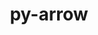 ---
title: "py-arrow"
layout: cache
categories: [package, develop]
meta: {"versions": ["1.2.3", "1.3.0"], "compilers": ["gcc@=11.1.0", "gcc@=11.4.0", "gcc@=9.4.0", "oneapi@=2024.2.0"], "oss": ["ubuntu20.04", "ubuntu22.04"], "platforms": ["linux"], "targets": ["neoverse_v1", "neoverse_v2", "ppc64le", "x86_64_v3"], "stacks": ["data-vis-sdk", "e4s", "e4s-neoverse-v2", "e4s-neoverse_v1", "e4s-oneapi", "e4s-power", "root"], "num_specs": 100, "num_specs_by_stack": {"root": 100, "e4s-power": 4, "data-vis-sdk": 5, "e4s-neoverse_v1": 4, "e4s-neoverse-v2": 2, "e4s": 4, "e4s-oneapi": 4}}
spec_details: [{"hash": "yatadnmrwvqp7ztm567rhqce6oecfifn", "compiler": "gcc@=9.4.0", "versions": ["1.3.0"], "os": "ubuntu20.04", "platform": "linux", "target": "ppc64le", "variants": ["build_system=python_pip"], "stacks": ["root"], "size": "-", "tarball": "https://binaries.spack.io/develop/build_cache/linux-ubuntu20.04-ppc64le/gcc-9.4.0/py-arrow-1.3.0/linux-ubuntu20.04-ppc64le-gcc-9.4.0-py-arrow-1.3.0-yatadnmrwvqp7ztm567rhqce6oecfifn.spack"}, {"hash": "vykn2klwtzgcxjwmsaflwfcosdu7xayt", "compiler": "gcc@=9.4.0", "versions": ["1.3.0"], "os": "ubuntu20.04", "platform": "linux", "target": "ppc64le", "variants": ["build_system=python_pip"], "stacks": ["root"], "size": "-", "tarball": "https://binaries.spack.io/develop/build_cache/linux-ubuntu20.04-ppc64le/gcc-9.4.0/py-arrow-1.3.0/linux-ubuntu20.04-ppc64le-gcc-9.4.0-py-arrow-1.3.0-vykn2klwtzgcxjwmsaflwfcosdu7xayt.spack"}, {"hash": "rczonzqdhmjgxmuunhefhehhxauf6iji", "compiler": "gcc@=9.4.0", "versions": ["1.3.0"], "os": "ubuntu20.04", "platform": "linux", "target": "ppc64le", "variants": ["build_system=python_pip"], "stacks": ["root", "e4s-power"], "size": "-", "tarball": "https://binaries.spack.io/develop/build_cache/linux-ubuntu20.04-ppc64le/gcc-9.4.0/py-arrow-1.3.0/linux-ubuntu20.04-ppc64le-gcc-9.4.0-py-arrow-1.3.0-rczonzqdhmjgxmuunhefhehhxauf6iji.spack"}, {"hash": "5rs2l7ubmbxi327757osdmugqucbwhdt", "compiler": "gcc@=9.4.0", "versions": ["1.3.0"], "os": "ubuntu20.04", "platform": "linux", "target": "ppc64le", "variants": ["build_system=python_pip"], "stacks": ["root", "e4s-power"], "size": "-", "tarball": "https://binaries.spack.io/develop/build_cache/linux-ubuntu20.04-ppc64le/gcc-9.4.0/py-arrow-1.3.0/linux-ubuntu20.04-ppc64le-gcc-9.4.0-py-arrow-1.3.0-5rs2l7ubmbxi327757osdmugqucbwhdt.spack"}, {"hash": "caxxmj5cse3yf354h2te54aigomueb5r", "compiler": "gcc@=9.4.0", "versions": ["1.3.0"], "os": "ubuntu20.04", "platform": "linux", "target": "ppc64le", "variants": ["build_system=python_pip"], "stacks": ["root", "e4s-power"], "size": "-", "tarball": "https://binaries.spack.io/develop/build_cache/linux-ubuntu20.04-ppc64le/gcc-9.4.0/py-arrow-1.3.0/linux-ubuntu20.04-ppc64le-gcc-9.4.0-py-arrow-1.3.0-caxxmj5cse3yf354h2te54aigomueb5r.spack"}, {"hash": "bznrea3fq4nxdzmnvlmuxjwz2ryn5zmx", "compiler": "gcc@=9.4.0", "versions": ["1.3.0"], "os": "ubuntu20.04", "platform": "linux", "target": "ppc64le", "variants": ["build_system=python_pip"], "stacks": ["root"], "size": "-", "tarball": "https://binaries.spack.io/develop/build_cache/linux-ubuntu20.04-ppc64le/gcc-9.4.0/py-arrow-1.3.0/linux-ubuntu20.04-ppc64le-gcc-9.4.0-py-arrow-1.3.0-bznrea3fq4nxdzmnvlmuxjwz2ryn5zmx.spack"}, {"hash": "zvx4f6fgjxkikoboraowec4xi45yrged", "compiler": "gcc@=9.4.0", "versions": ["1.3.0"], "os": "ubuntu20.04", "platform": "linux", "target": "ppc64le", "variants": ["build_system=python_pip"], "stacks": ["root", "e4s-power"], "size": "-", "tarball": "https://binaries.spack.io/develop/build_cache/linux-ubuntu20.04-ppc64le/gcc-9.4.0/py-arrow-1.3.0/linux-ubuntu20.04-ppc64le-gcc-9.4.0-py-arrow-1.3.0-zvx4f6fgjxkikoboraowec4xi45yrged.spack"}, {"hash": "res27tb3vcu73fad26z7qp4hsiwunaj5", "compiler": "gcc@=9.4.0", "versions": ["1.2.3"], "os": "ubuntu20.04", "platform": "linux", "target": "ppc64le", "variants": ["build_system=python_pip"], "stacks": ["root"], "size": "-", "tarball": "https://binaries.spack.io/develop/build_cache/linux-ubuntu20.04-ppc64le/gcc-9.4.0/py-arrow-1.2.3/linux-ubuntu20.04-ppc64le-gcc-9.4.0-py-arrow-1.2.3-res27tb3vcu73fad26z7qp4hsiwunaj5.spack"}, {"hash": "xuzivnkp3m5u6prh6a4axq65mjwbgrap", "compiler": "gcc@=9.4.0", "versions": ["1.2.3"], "os": "ubuntu20.04", "platform": "linux", "target": "ppc64le", "variants": ["build_system=python_pip"], "stacks": ["root"], "size": "-", "tarball": "https://binaries.spack.io/develop/build_cache/linux-ubuntu20.04-ppc64le/gcc-9.4.0/py-arrow-1.2.3/linux-ubuntu20.04-ppc64le-gcc-9.4.0-py-arrow-1.2.3-xuzivnkp3m5u6prh6a4axq65mjwbgrap.spack"}, {"hash": "zm67pekpd7ucdqvjfhxg25lohb7hfcvg", "compiler": "gcc@=9.4.0", "versions": ["1.3.0"], "os": "ubuntu20.04", "platform": "linux", "target": "ppc64le", "variants": ["build_system=python_pip"], "stacks": ["root"], "size": "-", "tarball": "https://binaries.spack.io/develop/build_cache/linux-ubuntu20.04-ppc64le/gcc-9.4.0/py-arrow-1.3.0/linux-ubuntu20.04-ppc64le-gcc-9.4.0-py-arrow-1.3.0-zm67pekpd7ucdqvjfhxg25lohb7hfcvg.spack"}, {"hash": "i4ipibgsdltswcczyfup7clh6pg5m7at", "compiler": "gcc@=9.4.0", "versions": ["1.3.0"], "os": "ubuntu20.04", "platform": "linux", "target": "ppc64le", "variants": ["build_system=python_pip"], "stacks": ["root"], "size": "-", "tarball": "https://binaries.spack.io/develop/build_cache/linux-ubuntu20.04-ppc64le/gcc-9.4.0/py-arrow-1.3.0/linux-ubuntu20.04-ppc64le-gcc-9.4.0-py-arrow-1.3.0-i4ipibgsdltswcczyfup7clh6pg5m7at.spack"}, {"hash": "x5id25isol5g7axqlfxvkyvlh7ylghho", "compiler": "gcc@=9.4.0", "versions": ["1.2.3"], "os": "ubuntu20.04", "platform": "linux", "target": "ppc64le", "variants": ["build_system=python_pip"], "stacks": ["root"], "size": "-", "tarball": "https://binaries.spack.io/develop/build_cache/linux-ubuntu20.04-ppc64le/gcc-9.4.0/py-arrow-1.2.3/linux-ubuntu20.04-ppc64le-gcc-9.4.0-py-arrow-1.2.3-x5id25isol5g7axqlfxvkyvlh7ylghho.spack"}, {"hash": "h4kiyn6euju2xllgeaysggod2gsakrzi", "compiler": "gcc@=9.4.0", "versions": ["1.2.3"], "os": "ubuntu20.04", "platform": "linux", "target": "ppc64le", "variants": ["build_system=python_pip"], "stacks": ["root"], "size": "-", "tarball": "https://binaries.spack.io/develop/build_cache/linux-ubuntu20.04-ppc64le/gcc-9.4.0/py-arrow-1.2.3/linux-ubuntu20.04-ppc64le-gcc-9.4.0-py-arrow-1.2.3-h4kiyn6euju2xllgeaysggod2gsakrzi.spack"}, {"hash": "hcbudt4ruyxg4guaq7mmkehferycu27j", "compiler": "gcc@=9.4.0", "versions": ["1.2.3"], "os": "ubuntu20.04", "platform": "linux", "target": "ppc64le", "variants": ["build_system=python_pip"], "stacks": ["root"], "size": "-", "tarball": "https://binaries.spack.io/develop/build_cache/linux-ubuntu20.04-ppc64le/gcc-9.4.0/py-arrow-1.2.3/linux-ubuntu20.04-ppc64le-gcc-9.4.0-py-arrow-1.2.3-hcbudt4ruyxg4guaq7mmkehferycu27j.spack"}, {"hash": "2vhqqf2ek2y6hwgrwthny2qboq5ogm2u", "compiler": "gcc@=9.4.0", "versions": ["1.2.3"], "os": "ubuntu20.04", "platform": "linux", "target": "ppc64le", "variants": ["build_system=python_pip"], "stacks": ["root"], "size": "-", "tarball": "https://binaries.spack.io/develop/build_cache/linux-ubuntu20.04-ppc64le/gcc-9.4.0/py-arrow-1.2.3/linux-ubuntu20.04-ppc64le-gcc-9.4.0-py-arrow-1.2.3-2vhqqf2ek2y6hwgrwthny2qboq5ogm2u.spack"}, {"hash": "lwv3erenwb4etacgpweb4guec5tbcu43", "compiler": "gcc@=9.4.0", "versions": ["1.2.3"], "os": "ubuntu20.04", "platform": "linux", "target": "ppc64le", "variants": ["build_system=python_pip"], "stacks": ["root"], "size": "-", "tarball": "https://binaries.spack.io/develop/build_cache/linux-ubuntu20.04-ppc64le/gcc-9.4.0/py-arrow-1.2.3/linux-ubuntu20.04-ppc64le-gcc-9.4.0-py-arrow-1.2.3-lwv3erenwb4etacgpweb4guec5tbcu43.spack"}, {"hash": "4zels4i4ca7tsy6z72ekqyr6iukoeb5n", "compiler": "gcc@=9.4.0", "versions": ["1.2.3"], "os": "ubuntu20.04", "platform": "linux", "target": "ppc64le", "variants": ["build_system=python_pip"], "stacks": ["root"], "size": "-", "tarball": "https://binaries.spack.io/develop/build_cache/linux-ubuntu20.04-ppc64le/gcc-9.4.0/py-arrow-1.2.3/linux-ubuntu20.04-ppc64le-gcc-9.4.0-py-arrow-1.2.3-4zels4i4ca7tsy6z72ekqyr6iukoeb5n.spack"}, {"hash": "hbftgx4cbxxxgpibuemgravm37ovbfdj", "compiler": "gcc@=9.4.0", "versions": ["1.3.0"], "os": "ubuntu20.04", "platform": "linux", "target": "ppc64le", "variants": ["build_system=python_pip"], "stacks": ["root"], "size": "-", "tarball": "https://binaries.spack.io/develop/build_cache/linux-ubuntu20.04-ppc64le/gcc-9.4.0/py-arrow-1.3.0/linux-ubuntu20.04-ppc64le-gcc-9.4.0-py-arrow-1.3.0-hbftgx4cbxxxgpibuemgravm37ovbfdj.spack"}, {"hash": "lsyrlyfxpzmvrbytaptfqvxe23p4t3ku", "compiler": "gcc@=9.4.0", "versions": ["1.2.3"], "os": "ubuntu20.04", "platform": "linux", "target": "ppc64le", "variants": ["build_system=python_pip"], "stacks": ["root"], "size": "-", "tarball": "https://binaries.spack.io/develop/build_cache/linux-ubuntu20.04-ppc64le/gcc-9.4.0/py-arrow-1.2.3/linux-ubuntu20.04-ppc64le-gcc-9.4.0-py-arrow-1.2.3-lsyrlyfxpzmvrbytaptfqvxe23p4t3ku.spack"}, {"hash": "3unccqsu5ix5dxoameezboquiidmi2ad", "compiler": "gcc@=9.4.0", "versions": ["1.2.3"], "os": "ubuntu20.04", "platform": "linux", "target": "ppc64le", "variants": ["build_system=python_pip"], "stacks": ["root"], "size": "-", "tarball": "https://binaries.spack.io/develop/build_cache/linux-ubuntu20.04-ppc64le/gcc-9.4.0/py-arrow-1.2.3/linux-ubuntu20.04-ppc64le-gcc-9.4.0-py-arrow-1.2.3-3unccqsu5ix5dxoameezboquiidmi2ad.spack"}, {"hash": "ij3ws252lupbscysbblxhtcj3ojqiq34", "compiler": "gcc@=11.1.0", "versions": ["1.3.0"], "os": "ubuntu20.04", "platform": "linux", "target": "x86_64_v3", "variants": ["build_system=python_pip"], "stacks": ["root", "data-vis-sdk"], "size": "-", "tarball": "https://binaries.spack.io/develop/build_cache/linux-ubuntu20.04-x86_64_v3/gcc-11.1.0/py-arrow-1.3.0/linux-ubuntu20.04-x86_64_v3-gcc-11.1.0-py-arrow-1.3.0-ij3ws252lupbscysbblxhtcj3ojqiq34.spack"}, {"hash": "kkqsrwdfppxo7245whw2v5ypf5fxz2fu", "compiler": "gcc@=11.1.0", "versions": ["1.2.3"], "os": "ubuntu20.04", "platform": "linux", "target": "x86_64_v3", "variants": ["build_system=python_pip"], "stacks": ["root"], "size": "-", "tarball": "https://binaries.spack.io/develop/build_cache/linux-ubuntu20.04-x86_64_v3/gcc-11.1.0/py-arrow-1.2.3/linux-ubuntu20.04-x86_64_v3-gcc-11.1.0-py-arrow-1.2.3-kkqsrwdfppxo7245whw2v5ypf5fxz2fu.spack"}, {"hash": "7cgt7tccbtw7lkj5vbmzmpscw2jflnn5", "compiler": "gcc@=11.1.0", "versions": ["1.3.0"], "os": "ubuntu20.04", "platform": "linux", "target": "x86_64_v3", "variants": ["build_system=python_pip"], "stacks": ["root", "data-vis-sdk"], "size": "-", "tarball": "https://binaries.spack.io/develop/build_cache/linux-ubuntu20.04-x86_64_v3/gcc-11.1.0/py-arrow-1.3.0/linux-ubuntu20.04-x86_64_v3-gcc-11.1.0-py-arrow-1.3.0-7cgt7tccbtw7lkj5vbmzmpscw2jflnn5.spack"}, {"hash": "fm3o7lrohwieqeuxuoujpuybikn77wti", "compiler": "gcc@=11.1.0", "versions": ["1.2.3"], "os": "ubuntu20.04", "platform": "linux", "target": "x86_64_v3", "variants": ["build_system=python_pip"], "stacks": ["root"], "size": "-", "tarball": "https://binaries.spack.io/develop/build_cache/linux-ubuntu20.04-x86_64_v3/gcc-11.1.0/py-arrow-1.2.3/linux-ubuntu20.04-x86_64_v3-gcc-11.1.0-py-arrow-1.2.3-fm3o7lrohwieqeuxuoujpuybikn77wti.spack"}, {"hash": "sxu754lhvq6ukhv4nwft2osje6rhj2ay", "compiler": "gcc@=11.1.0", "versions": ["1.3.0"], "os": "ubuntu20.04", "platform": "linux", "target": "x86_64_v3", "variants": ["build_system=python_pip"], "stacks": ["root", "data-vis-sdk"], "size": "-", "tarball": "https://binaries.spack.io/develop/build_cache/linux-ubuntu20.04-x86_64_v3/gcc-11.1.0/py-arrow-1.3.0/linux-ubuntu20.04-x86_64_v3-gcc-11.1.0-py-arrow-1.3.0-sxu754lhvq6ukhv4nwft2osje6rhj2ay.spack"}, {"hash": "alc3ia2qaaxevpdpovbejejexwumyayd", "compiler": "gcc@=11.1.0", "versions": ["1.3.0"], "os": "ubuntu20.04", "platform": "linux", "target": "x86_64_v3", "variants": ["build_system=python_pip"], "stacks": ["root", "data-vis-sdk"], "size": "-", "tarball": "https://binaries.spack.io/develop/build_cache/linux-ubuntu20.04-x86_64_v3/gcc-11.1.0/py-arrow-1.3.0/linux-ubuntu20.04-x86_64_v3-gcc-11.1.0-py-arrow-1.3.0-alc3ia2qaaxevpdpovbejejexwumyayd.spack"}, {"hash": "uku6j7ciqwos65koq7jgqycusyfjblpr", "compiler": "gcc@=11.1.0", "versions": ["1.2.3"], "os": "ubuntu20.04", "platform": "linux", "target": "x86_64_v3", "variants": ["build_system=python_pip"], "stacks": ["root"], "size": "-", "tarball": "https://binaries.spack.io/develop/build_cache/linux-ubuntu20.04-x86_64_v3/gcc-11.1.0/py-arrow-1.2.3/linux-ubuntu20.04-x86_64_v3-gcc-11.1.0-py-arrow-1.2.3-uku6j7ciqwos65koq7jgqycusyfjblpr.spack"}, {"hash": "t4p3dwuyyvssh5v3g4tgh3wcksepqzgq", "compiler": "gcc@=11.1.0", "versions": ["1.3.0"], "os": "ubuntu20.04", "platform": "linux", "target": "x86_64_v3", "variants": ["build_system=python_pip"], "stacks": ["root", "data-vis-sdk"], "size": "-", "tarball": "https://binaries.spack.io/develop/build_cache/linux-ubuntu20.04-x86_64_v3/gcc-11.1.0/py-arrow-1.3.0/linux-ubuntu20.04-x86_64_v3-gcc-11.1.0-py-arrow-1.3.0-t4p3dwuyyvssh5v3g4tgh3wcksepqzgq.spack"}, {"hash": "dovwnruxrtmgugifupry3lqzywwp227v", "compiler": "gcc@=11.1.0", "versions": ["1.2.3"], "os": "ubuntu20.04", "platform": "linux", "target": "x86_64_v3", "variants": ["build_system=python_pip"], "stacks": ["root"], "size": "-", "tarball": "https://binaries.spack.io/develop/build_cache/linux-ubuntu20.04-x86_64_v3/gcc-11.1.0/py-arrow-1.2.3/linux-ubuntu20.04-x86_64_v3-gcc-11.1.0-py-arrow-1.2.3-dovwnruxrtmgugifupry3lqzywwp227v.spack"}, {"hash": "pbzxb6mwozn77woyb27qg6a55rujoadr", "compiler": "gcc@=11.1.0", "versions": ["1.2.3"], "os": "ubuntu20.04", "platform": "linux", "target": "x86_64_v3", "variants": ["build_system=python_pip"], "stacks": ["root"], "size": "-", "tarball": "https://binaries.spack.io/develop/build_cache/linux-ubuntu20.04-x86_64_v3/gcc-11.1.0/py-arrow-1.2.3/linux-ubuntu20.04-x86_64_v3-gcc-11.1.0-py-arrow-1.2.3-pbzxb6mwozn77woyb27qg6a55rujoadr.spack"}, {"hash": "owrgzsltfw7x36zncxtrixnxbwliv7jb", "compiler": "gcc@=11.4.0", "versions": ["1.2.3"], "os": "ubuntu22.04", "platform": "linux", "target": "neoverse_v1", "variants": ["build_system=python_pip"], "stacks": ["root"], "size": "-", "tarball": "https://binaries.spack.io/develop/build_cache/linux-ubuntu22.04-neoverse_v1/gcc-11.4.0/py-arrow-1.2.3/linux-ubuntu22.04-neoverse_v1-gcc-11.4.0-py-arrow-1.2.3-owrgzsltfw7x36zncxtrixnxbwliv7jb.spack"}, {"hash": "wjjwqsfuskkuzezdi2jozdumuivtmyfu", "compiler": "gcc@=11.4.0", "versions": ["1.2.3"], "os": "ubuntu22.04", "platform": "linux", "target": "neoverse_v1", "variants": ["build_system=python_pip"], "stacks": ["root"], "size": "-", "tarball": "https://binaries.spack.io/develop/build_cache/linux-ubuntu22.04-neoverse_v1/gcc-11.4.0/py-arrow-1.2.3/linux-ubuntu22.04-neoverse_v1-gcc-11.4.0-py-arrow-1.2.3-wjjwqsfuskkuzezdi2jozdumuivtmyfu.spack"}, {"hash": "7crvuxx7wrc2is5r3k36ssyr52wajw3q", "compiler": "gcc@=11.4.0", "versions": ["1.3.0"], "os": "ubuntu22.04", "platform": "linux", "target": "neoverse_v1", "variants": ["build_system=python_pip"], "stacks": ["root"], "size": "-", "tarball": "https://binaries.spack.io/develop/build_cache/linux-ubuntu22.04-neoverse_v1/gcc-11.4.0/py-arrow-1.3.0/linux-ubuntu22.04-neoverse_v1-gcc-11.4.0-py-arrow-1.3.0-7crvuxx7wrc2is5r3k36ssyr52wajw3q.spack"}, {"hash": "sk265rsuavykqctyrn7exfdxcsew37l6", "compiler": "gcc@=11.4.0", "versions": ["1.2.3"], "os": "ubuntu22.04", "platform": "linux", "target": "neoverse_v1", "variants": ["build_system=python_pip"], "stacks": ["root"], "size": "-", "tarball": "https://binaries.spack.io/develop/build_cache/linux-ubuntu22.04-neoverse_v1/gcc-11.4.0/py-arrow-1.2.3/linux-ubuntu22.04-neoverse_v1-gcc-11.4.0-py-arrow-1.2.3-sk265rsuavykqctyrn7exfdxcsew37l6.spack"}, {"hash": "mejok3cgb6jvtgcoiurcefhjosohasm2", "compiler": "gcc@=11.4.0", "versions": ["1.3.0"], "os": "ubuntu22.04", "platform": "linux", "target": "neoverse_v1", "variants": ["build_system=python_pip"], "stacks": ["root", "e4s-neoverse_v1"], "size": "-", "tarball": "https://binaries.spack.io/develop/build_cache/linux-ubuntu22.04-neoverse_v1/gcc-11.4.0/py-arrow-1.3.0/linux-ubuntu22.04-neoverse_v1-gcc-11.4.0-py-arrow-1.3.0-mejok3cgb6jvtgcoiurcefhjosohasm2.spack"}, {"hash": "7srs66rfxsb7vfexa5xc3hvlzh6nrcdy", "compiler": "gcc@=11.4.0", "versions": ["1.3.0"], "os": "ubuntu22.04", "platform": "linux", "target": "neoverse_v1", "variants": ["build_system=python_pip"], "stacks": ["root"], "size": "-", "tarball": "https://binaries.spack.io/develop/build_cache/linux-ubuntu22.04-neoverse_v1/gcc-11.4.0/py-arrow-1.3.0/linux-ubuntu22.04-neoverse_v1-gcc-11.4.0-py-arrow-1.3.0-7srs66rfxsb7vfexa5xc3hvlzh6nrcdy.spack"}, {"hash": "p76dmqslulzvxtmlrp26ej6pn5myooz6", "compiler": "gcc@=11.4.0", "versions": ["1.3.0"], "os": "ubuntu22.04", "platform": "linux", "target": "neoverse_v1", "variants": ["build_system=python_pip"], "stacks": ["root"], "size": "-", "tarball": "https://binaries.spack.io/develop/build_cache/linux-ubuntu22.04-neoverse_v1/gcc-11.4.0/py-arrow-1.3.0/linux-ubuntu22.04-neoverse_v1-gcc-11.4.0-py-arrow-1.3.0-p76dmqslulzvxtmlrp26ej6pn5myooz6.spack"}, {"hash": "kvzqfzp5u6kuwfv35zhsn266paifcnhy", "compiler": "gcc@=11.4.0", "versions": ["1.2.3"], "os": "ubuntu22.04", "platform": "linux", "target": "neoverse_v1", "variants": ["build_system=python_pip"], "stacks": ["root"], "size": "-", "tarball": "https://binaries.spack.io/develop/build_cache/linux-ubuntu22.04-neoverse_v1/gcc-11.4.0/py-arrow-1.2.3/linux-ubuntu22.04-neoverse_v1-gcc-11.4.0-py-arrow-1.2.3-kvzqfzp5u6kuwfv35zhsn266paifcnhy.spack"}, {"hash": "xfwp3pwbyesuk6vc33fkazecajn7kyp6", "compiler": "gcc@=11.4.0", "versions": ["1.2.3"], "os": "ubuntu22.04", "platform": "linux", "target": "neoverse_v1", "variants": ["build_system=python_pip"], "stacks": ["root"], "size": "-", "tarball": "https://binaries.spack.io/develop/build_cache/linux-ubuntu22.04-neoverse_v1/gcc-11.4.0/py-arrow-1.2.3/linux-ubuntu22.04-neoverse_v1-gcc-11.4.0-py-arrow-1.2.3-xfwp3pwbyesuk6vc33fkazecajn7kyp6.spack"}, {"hash": "c2gawfxzmqjyhlr2f54di5vfofzquu4h", "compiler": "gcc@=11.4.0", "versions": ["1.3.0"], "os": "ubuntu22.04", "platform": "linux", "target": "neoverse_v1", "variants": ["build_system=python_pip"], "stacks": ["root", "e4s-neoverse_v1"], "size": "-", "tarball": "https://binaries.spack.io/develop/build_cache/linux-ubuntu22.04-neoverse_v1/gcc-11.4.0/py-arrow-1.3.0/linux-ubuntu22.04-neoverse_v1-gcc-11.4.0-py-arrow-1.3.0-c2gawfxzmqjyhlr2f54di5vfofzquu4h.spack"}, {"hash": "obzkarvsmvqk4oaojx4caoumxaf5cwah", "compiler": "gcc@=11.4.0", "versions": ["1.2.3"], "os": "ubuntu22.04", "platform": "linux", "target": "neoverse_v1", "variants": ["build_system=python_pip"], "stacks": ["root"], "size": "-", "tarball": "https://binaries.spack.io/develop/build_cache/linux-ubuntu22.04-neoverse_v1/gcc-11.4.0/py-arrow-1.2.3/linux-ubuntu22.04-neoverse_v1-gcc-11.4.0-py-arrow-1.2.3-obzkarvsmvqk4oaojx4caoumxaf5cwah.spack"}, {"hash": "iwiszwr7xwqgvdansh3ujrkx55qxhv3c", "compiler": "gcc@=11.4.0", "versions": ["1.2.3"], "os": "ubuntu22.04", "platform": "linux", "target": "neoverse_v1", "variants": ["build_system=python_pip"], "stacks": ["root"], "size": "-", "tarball": "https://binaries.spack.io/develop/build_cache/linux-ubuntu22.04-neoverse_v1/gcc-11.4.0/py-arrow-1.2.3/linux-ubuntu22.04-neoverse_v1-gcc-11.4.0-py-arrow-1.2.3-iwiszwr7xwqgvdansh3ujrkx55qxhv3c.spack"}, {"hash": "6o2ziet5vwsjcf6qsvtmhfhah4ytqa2c", "compiler": "gcc@=11.4.0", "versions": ["1.2.3"], "os": "ubuntu22.04", "platform": "linux", "target": "neoverse_v1", "variants": ["build_system=python_pip"], "stacks": ["root"], "size": "-", "tarball": "https://binaries.spack.io/develop/build_cache/linux-ubuntu22.04-neoverse_v1/gcc-11.4.0/py-arrow-1.2.3/linux-ubuntu22.04-neoverse_v1-gcc-11.4.0-py-arrow-1.2.3-6o2ziet5vwsjcf6qsvtmhfhah4ytqa2c.spack"}, {"hash": "epd7kirtgt56ehquopyheznomcoqxfom", "compiler": "gcc@=11.4.0", "versions": ["1.2.3"], "os": "ubuntu22.04", "platform": "linux", "target": "neoverse_v1", "variants": ["build_system=python_pip"], "stacks": ["root"], "size": "-", "tarball": "https://binaries.spack.io/develop/build_cache/linux-ubuntu22.04-neoverse_v1/gcc-11.4.0/py-arrow-1.2.3/linux-ubuntu22.04-neoverse_v1-gcc-11.4.0-py-arrow-1.2.3-epd7kirtgt56ehquopyheznomcoqxfom.spack"}, {"hash": "6fkdnxe36rmzyd56fssx2jvweqzvz47a", "compiler": "gcc@=11.4.0", "versions": ["1.3.0"], "os": "ubuntu22.04", "platform": "linux", "target": "neoverse_v1", "variants": ["build_system=python_pip"], "stacks": ["root"], "size": "-", "tarball": "https://binaries.spack.io/develop/build_cache/linux-ubuntu22.04-neoverse_v1/gcc-11.4.0/py-arrow-1.3.0/linux-ubuntu22.04-neoverse_v1-gcc-11.4.0-py-arrow-1.3.0-6fkdnxe36rmzyd56fssx2jvweqzvz47a.spack"}, {"hash": "ulv4zxcsnwx52k2kgbislqqgz5lyaepj", "compiler": "gcc@=11.4.0", "versions": ["1.2.3"], "os": "ubuntu22.04", "platform": "linux", "target": "neoverse_v1", "variants": ["build_system=python_pip"], "stacks": ["root"], "size": "-", "tarball": "https://binaries.spack.io/develop/build_cache/linux-ubuntu22.04-neoverse_v1/gcc-11.4.0/py-arrow-1.2.3/linux-ubuntu22.04-neoverse_v1-gcc-11.4.0-py-arrow-1.2.3-ulv4zxcsnwx52k2kgbislqqgz5lyaepj.spack"}, {"hash": "avlbez5hpdjymsopai2nlokzfh7febdn", "compiler": "gcc@=11.4.0", "versions": ["1.3.0"], "os": "ubuntu22.04", "platform": "linux", "target": "neoverse_v1", "variants": ["build_system=python_pip"], "stacks": ["root", "e4s-neoverse_v1"], "size": "-", "tarball": "https://binaries.spack.io/develop/build_cache/linux-ubuntu22.04-neoverse_v1/gcc-11.4.0/py-arrow-1.3.0/linux-ubuntu22.04-neoverse_v1-gcc-11.4.0-py-arrow-1.3.0-avlbez5hpdjymsopai2nlokzfh7febdn.spack"}, {"hash": "erhu2hssmccgjnukwsare3q3dcd5fm2w", "compiler": "gcc@=11.4.0", "versions": ["1.3.0"], "os": "ubuntu22.04", "platform": "linux", "target": "neoverse_v1", "variants": ["build_system=python_pip"], "stacks": ["root"], "size": "-", "tarball": "https://binaries.spack.io/develop/build_cache/linux-ubuntu22.04-neoverse_v1/gcc-11.4.0/py-arrow-1.3.0/linux-ubuntu22.04-neoverse_v1-gcc-11.4.0-py-arrow-1.3.0-erhu2hssmccgjnukwsare3q3dcd5fm2w.spack"}, {"hash": "v7j2fcvzpyj4iv4d34rkya4wuotbvrh3", "compiler": "gcc@=11.4.0", "versions": ["1.3.0"], "os": "ubuntu22.04", "platform": "linux", "target": "neoverse_v1", "variants": ["build_system=python_pip"], "stacks": ["root"], "size": "-", "tarball": "https://binaries.spack.io/develop/build_cache/linux-ubuntu22.04-neoverse_v1/gcc-11.4.0/py-arrow-1.3.0/linux-ubuntu22.04-neoverse_v1-gcc-11.4.0-py-arrow-1.3.0-v7j2fcvzpyj4iv4d34rkya4wuotbvrh3.spack"}, {"hash": "qqe2dlqiqkqpjq77jnnfqistj5bzd6rm", "compiler": "gcc@=11.4.0", "versions": ["1.3.0"], "os": "ubuntu22.04", "platform": "linux", "target": "neoverse_v1", "variants": ["build_system=python_pip"], "stacks": ["root", "e4s-neoverse_v1"], "size": "-", "tarball": "https://binaries.spack.io/develop/build_cache/linux-ubuntu22.04-neoverse_v1/gcc-11.4.0/py-arrow-1.3.0/linux-ubuntu22.04-neoverse_v1-gcc-11.4.0-py-arrow-1.3.0-qqe2dlqiqkqpjq77jnnfqistj5bzd6rm.spack"}, {"hash": "w5uyfmumkli3m3oc5stswhjpegrmds4e", "compiler": "gcc@=11.4.0", "versions": ["1.3.0"], "os": "ubuntu22.04", "platform": "linux", "target": "neoverse_v2", "variants": ["build_system=python_pip"], "stacks": ["e4s-neoverse-v2", "root"], "size": "-", "tarball": "https://binaries.spack.io/develop/build_cache/linux-ubuntu22.04-neoverse_v2/gcc-11.4.0/py-arrow-1.3.0/linux-ubuntu22.04-neoverse_v2-gcc-11.4.0-py-arrow-1.3.0-w5uyfmumkli3m3oc5stswhjpegrmds4e.spack"}, {"hash": "qvlqczxy5ze3twabashnb5nvdcy5tuei", "compiler": "gcc@=11.4.0", "versions": ["1.3.0"], "os": "ubuntu22.04", "platform": "linux", "target": "neoverse_v2", "variants": ["build_system=python_pip"], "stacks": ["root"], "size": "-", "tarball": "https://binaries.spack.io/develop/build_cache/linux-ubuntu22.04-neoverse_v2/gcc-11.4.0/py-arrow-1.3.0/linux-ubuntu22.04-neoverse_v2-gcc-11.4.0-py-arrow-1.3.0-qvlqczxy5ze3twabashnb5nvdcy5tuei.spack"}, {"hash": "dftrlfx2nb3vm5eqorwgt4shhn73cf3y", "compiler": "gcc@=11.4.0", "versions": ["1.2.3"], "os": "ubuntu22.04", "platform": "linux", "target": "neoverse_v2", "variants": ["build_system=python_pip"], "stacks": ["root"], "size": "-", "tarball": "https://binaries.spack.io/develop/build_cache/linux-ubuntu22.04-neoverse_v2/gcc-11.4.0/py-arrow-1.2.3/linux-ubuntu22.04-neoverse_v2-gcc-11.4.0-py-arrow-1.2.3-dftrlfx2nb3vm5eqorwgt4shhn73cf3y.spack"}, {"hash": "4cj3ui7krnetd6l56vd6ky7htzl5hdh3", "compiler": "gcc@=11.4.0", "versions": ["1.3.0"], "os": "ubuntu22.04", "platform": "linux", "target": "neoverse_v2", "variants": ["build_system=python_pip"], "stacks": ["root"], "size": "-", "tarball": "https://binaries.spack.io/develop/build_cache/linux-ubuntu22.04-neoverse_v2/gcc-11.4.0/py-arrow-1.3.0/linux-ubuntu22.04-neoverse_v2-gcc-11.4.0-py-arrow-1.3.0-4cj3ui7krnetd6l56vd6ky7htzl5hdh3.spack"}, {"hash": "hwmhvn67cms6p3f2lo3p73uitaxc5d3v", "compiler": "gcc@=11.4.0", "versions": ["1.2.3"], "os": "ubuntu22.04", "platform": "linux", "target": "neoverse_v2", "variants": ["build_system=python_pip"], "stacks": ["root"], "size": "-", "tarball": "https://binaries.spack.io/develop/build_cache/linux-ubuntu22.04-neoverse_v2/gcc-11.4.0/py-arrow-1.2.3/linux-ubuntu22.04-neoverse_v2-gcc-11.4.0-py-arrow-1.2.3-hwmhvn67cms6p3f2lo3p73uitaxc5d3v.spack"}, {"hash": "47tfu6dfwdrat3gjtn4wxgsfzzzelam7", "compiler": "gcc@=11.4.0", "versions": ["1.2.3"], "os": "ubuntu22.04", "platform": "linux", "target": "neoverse_v2", "variants": ["build_system=python_pip"], "stacks": ["root"], "size": "-", "tarball": "https://binaries.spack.io/develop/build_cache/linux-ubuntu22.04-neoverse_v2/gcc-11.4.0/py-arrow-1.2.3/linux-ubuntu22.04-neoverse_v2-gcc-11.4.0-py-arrow-1.2.3-47tfu6dfwdrat3gjtn4wxgsfzzzelam7.spack"}, {"hash": "med7y2inhvqpzxy4ojmgg6iuqnz64rrj", "compiler": "gcc@=11.4.0", "versions": ["1.2.3"], "os": "ubuntu22.04", "platform": "linux", "target": "neoverse_v2", "variants": ["build_system=python_pip"], "stacks": ["root"], "size": "-", "tarball": "https://binaries.spack.io/develop/build_cache/linux-ubuntu22.04-neoverse_v2/gcc-11.4.0/py-arrow-1.2.3/linux-ubuntu22.04-neoverse_v2-gcc-11.4.0-py-arrow-1.2.3-med7y2inhvqpzxy4ojmgg6iuqnz64rrj.spack"}, {"hash": "jkch2r4xq6lhb6mp6budbkyze5hkocpy", "compiler": "gcc@=11.4.0", "versions": ["1.3.0"], "os": "ubuntu22.04", "platform": "linux", "target": "neoverse_v2", "variants": ["build_system=python_pip"], "stacks": ["e4s-neoverse-v2", "root"], "size": "-", "tarball": "https://binaries.spack.io/develop/build_cache/linux-ubuntu22.04-neoverse_v2/gcc-11.4.0/py-arrow-1.3.0/linux-ubuntu22.04-neoverse_v2-gcc-11.4.0-py-arrow-1.3.0-jkch2r4xq6lhb6mp6budbkyze5hkocpy.spack"}, {"hash": "y4vupqjzr4j2ixkoesgdw5z5p5nzp6jh", "compiler": "gcc@=11.4.0", "versions": ["1.2.3"], "os": "ubuntu22.04", "platform": "linux", "target": "neoverse_v2", "variants": ["build_system=python_pip"], "stacks": ["root"], "size": "-", "tarball": "https://binaries.spack.io/develop/build_cache/linux-ubuntu22.04-neoverse_v2/gcc-11.4.0/py-arrow-1.2.3/linux-ubuntu22.04-neoverse_v2-gcc-11.4.0-py-arrow-1.2.3-y4vupqjzr4j2ixkoesgdw5z5p5nzp6jh.spack"}, {"hash": "ihl47p4e6kxjyqr3j62xqbyneh5jeaf5", "compiler": "gcc@=11.4.0", "versions": ["1.3.0"], "os": "ubuntu22.04", "platform": "linux", "target": "neoverse_v2", "variants": ["build_system=python_pip"], "stacks": ["root"], "size": "-", "tarball": "https://binaries.spack.io/develop/build_cache/linux-ubuntu22.04-neoverse_v2/gcc-11.4.0/py-arrow-1.3.0/linux-ubuntu22.04-neoverse_v2-gcc-11.4.0-py-arrow-1.3.0-ihl47p4e6kxjyqr3j62xqbyneh5jeaf5.spack"}, {"hash": "3y674iytq2t7gaqryfwa6emfroktstlj", "compiler": "gcc@=11.4.0", "versions": ["1.2.3"], "os": "ubuntu22.04", "platform": "linux", "target": "x86_64_v3", "variants": ["build_system=python_pip"], "stacks": ["root"], "size": "-", "tarball": "https://binaries.spack.io/develop/build_cache/linux-ubuntu22.04-x86_64_v3/gcc-11.4.0/py-arrow-1.2.3/linux-ubuntu22.04-x86_64_v3-gcc-11.4.0-py-arrow-1.2.3-3y674iytq2t7gaqryfwa6emfroktstlj.spack"}, {"hash": "5umvhwryy2cv4eufjidmrgzywd56sucw", "compiler": "gcc@=11.4.0", "versions": ["1.3.0"], "os": "ubuntu22.04", "platform": "linux", "target": "x86_64_v3", "variants": ["build_system=python_pip"], "stacks": ["root", "e4s"], "size": "-", "tarball": "https://binaries.spack.io/develop/build_cache/linux-ubuntu22.04-x86_64_v3/gcc-11.4.0/py-arrow-1.3.0/linux-ubuntu22.04-x86_64_v3-gcc-11.4.0-py-arrow-1.3.0-5umvhwryy2cv4eufjidmrgzywd56sucw.spack"}, {"hash": "g4asx3pcrkk52pac7ayz7wl53jfbzekp", "compiler": "gcc@=11.4.0", "versions": ["1.3.0"], "os": "ubuntu22.04", "platform": "linux", "target": "x86_64_v3", "variants": ["build_system=python_pip"], "stacks": ["root"], "size": "-", "tarball": "https://binaries.spack.io/develop/build_cache/linux-ubuntu22.04-x86_64_v3/gcc-11.4.0/py-arrow-1.3.0/linux-ubuntu22.04-x86_64_v3-gcc-11.4.0-py-arrow-1.3.0-g4asx3pcrkk52pac7ayz7wl53jfbzekp.spack"}, {"hash": "klsajl6mjdypwkuike7mvknpkpzk4rls", "compiler": "gcc@=11.4.0", "versions": ["1.2.3"], "os": "ubuntu22.04", "platform": "linux", "target": "x86_64_v3", "variants": ["build_system=python_pip"], "stacks": ["root"], "size": "-", "tarball": "https://binaries.spack.io/develop/build_cache/linux-ubuntu22.04-x86_64_v3/gcc-11.4.0/py-arrow-1.2.3/linux-ubuntu22.04-x86_64_v3-gcc-11.4.0-py-arrow-1.2.3-klsajl6mjdypwkuike7mvknpkpzk4rls.spack"}, {"hash": "vdoz6bx6yu2w57s6uxc626nov4pata65", "compiler": "gcc@=11.4.0", "versions": ["1.3.0"], "os": "ubuntu22.04", "platform": "linux", "target": "x86_64_v3", "variants": ["build_system=python_pip"], "stacks": ["root"], "size": "-", "tarball": "https://binaries.spack.io/develop/build_cache/linux-ubuntu22.04-x86_64_v3/gcc-11.4.0/py-arrow-1.3.0/linux-ubuntu22.04-x86_64_v3-gcc-11.4.0-py-arrow-1.3.0-vdoz6bx6yu2w57s6uxc626nov4pata65.spack"}, {"hash": "6qltaip3ctw34ew432tjhfkzhhbeesdz", "compiler": "gcc@=11.4.0", "versions": ["1.2.3"], "os": "ubuntu22.04", "platform": "linux", "target": "x86_64_v3", "variants": ["build_system=python_pip"], "stacks": ["root"], "size": "-", "tarball": "https://binaries.spack.io/develop/build_cache/linux-ubuntu22.04-x86_64_v3/gcc-11.4.0/py-arrow-1.2.3/linux-ubuntu22.04-x86_64_v3-gcc-11.4.0-py-arrow-1.2.3-6qltaip3ctw34ew432tjhfkzhhbeesdz.spack"}, {"hash": "aere7huymxdkbjlhk6r3guam7xqswx3c", "compiler": "gcc@=11.4.0", "versions": ["1.2.3"], "os": "ubuntu22.04", "platform": "linux", "target": "x86_64_v3", "variants": ["build_system=python_pip"], "stacks": ["root"], "size": "-", "tarball": "https://binaries.spack.io/develop/build_cache/linux-ubuntu22.04-x86_64_v3/gcc-11.4.0/py-arrow-1.2.3/linux-ubuntu22.04-x86_64_v3-gcc-11.4.0-py-arrow-1.2.3-aere7huymxdkbjlhk6r3guam7xqswx3c.spack"}, {"hash": "cr4goe3t5pujncb26fddts3nmfe42mms", "compiler": "gcc@=11.4.0", "versions": ["1.2.3"], "os": "ubuntu22.04", "platform": "linux", "target": "x86_64_v3", "variants": ["build_system=python_pip"], "stacks": ["root"], "size": "-", "tarball": "https://binaries.spack.io/develop/build_cache/linux-ubuntu22.04-x86_64_v3/gcc-11.4.0/py-arrow-1.2.3/linux-ubuntu22.04-x86_64_v3-gcc-11.4.0-py-arrow-1.2.3-cr4goe3t5pujncb26fddts3nmfe42mms.spack"}, {"hash": "htqs3m5ehytq42e6jlav63z2t3a4y3pj", "compiler": "gcc@=11.4.0", "versions": ["1.2.3"], "os": "ubuntu22.04", "platform": "linux", "target": "x86_64_v3", "variants": ["build_system=python_pip"], "stacks": ["root"], "size": "-", "tarball": "https://binaries.spack.io/develop/build_cache/linux-ubuntu22.04-x86_64_v3/gcc-11.4.0/py-arrow-1.2.3/linux-ubuntu22.04-x86_64_v3-gcc-11.4.0-py-arrow-1.2.3-htqs3m5ehytq42e6jlav63z2t3a4y3pj.spack"}, {"hash": "hkdgtuly6th2sa3nwxxkasjntliir76m", "compiler": "gcc@=11.4.0", "versions": ["1.2.3"], "os": "ubuntu22.04", "platform": "linux", "target": "x86_64_v3", "variants": ["build_system=python_pip"], "stacks": ["root"], "size": "-", "tarball": "https://binaries.spack.io/develop/build_cache/linux-ubuntu22.04-x86_64_v3/gcc-11.4.0/py-arrow-1.2.3/linux-ubuntu22.04-x86_64_v3-gcc-11.4.0-py-arrow-1.2.3-hkdgtuly6th2sa3nwxxkasjntliir76m.spack"}, {"hash": "deewo5uav4iqqpdkmcnsnmhyddkojj4b", "compiler": "gcc@=11.4.0", "versions": ["1.3.0"], "os": "ubuntu22.04", "platform": "linux", "target": "x86_64_v3", "variants": ["build_system=python_pip"], "stacks": ["root"], "size": "-", "tarball": "https://binaries.spack.io/develop/build_cache/linux-ubuntu22.04-x86_64_v3/gcc-11.4.0/py-arrow-1.3.0/linux-ubuntu22.04-x86_64_v3-gcc-11.4.0-py-arrow-1.3.0-deewo5uav4iqqpdkmcnsnmhyddkojj4b.spack"}, {"hash": "4cmxpn6p4j2gny5v4hxckcearp2kytf2", "compiler": "gcc@=11.4.0", "versions": ["1.3.0"], "os": "ubuntu22.04", "platform": "linux", "target": "x86_64_v3", "variants": ["build_system=python_pip"], "stacks": ["root", "e4s"], "size": "-", "tarball": "https://binaries.spack.io/develop/build_cache/linux-ubuntu22.04-x86_64_v3/gcc-11.4.0/py-arrow-1.3.0/linux-ubuntu22.04-x86_64_v3-gcc-11.4.0-py-arrow-1.3.0-4cmxpn6p4j2gny5v4hxckcearp2kytf2.spack"}, {"hash": "6x63lacmu36fwh4vsguxqsg4ieznfzsg", "compiler": "gcc@=11.4.0", "versions": ["1.2.3"], "os": "ubuntu22.04", "platform": "linux", "target": "x86_64_v3", "variants": ["build_system=python_pip"], "stacks": ["root"], "size": "-", "tarball": "https://binaries.spack.io/develop/build_cache/linux-ubuntu22.04-x86_64_v3/gcc-11.4.0/py-arrow-1.2.3/linux-ubuntu22.04-x86_64_v3-gcc-11.4.0-py-arrow-1.2.3-6x63lacmu36fwh4vsguxqsg4ieznfzsg.spack"}, {"hash": "xtb26hxzfvz3j6ktm2fwnac4kg5qxh7e", "compiler": "gcc@=11.4.0", "versions": ["1.3.0"], "os": "ubuntu22.04", "platform": "linux", "target": "x86_64_v3", "variants": ["build_system=python_pip"], "stacks": ["root"], "size": "-", "tarball": "https://binaries.spack.io/develop/build_cache/linux-ubuntu22.04-x86_64_v3/gcc-11.4.0/py-arrow-1.3.0/linux-ubuntu22.04-x86_64_v3-gcc-11.4.0-py-arrow-1.3.0-xtb26hxzfvz3j6ktm2fwnac4kg5qxh7e.spack"}, {"hash": "yzsfpkb7ebhwxd2u2puf4hykzjltga6q", "compiler": "gcc@=11.4.0", "versions": ["1.2.3"], "os": "ubuntu22.04", "platform": "linux", "target": "x86_64_v3", "variants": ["build_system=python_pip"], "stacks": ["root"], "size": "-", "tarball": "https://binaries.spack.io/develop/build_cache/linux-ubuntu22.04-x86_64_v3/gcc-11.4.0/py-arrow-1.2.3/linux-ubuntu22.04-x86_64_v3-gcc-11.4.0-py-arrow-1.2.3-yzsfpkb7ebhwxd2u2puf4hykzjltga6q.spack"}, {"hash": "whxtntxqalexpxbffcnzxsu2vcqkqtw7", "compiler": "gcc@=11.4.0", "versions": ["1.3.0"], "os": "ubuntu22.04", "platform": "linux", "target": "x86_64_v3", "variants": ["build_system=python_pip"], "stacks": ["root"], "size": "-", "tarball": "https://binaries.spack.io/develop/build_cache/linux-ubuntu22.04-x86_64_v3/gcc-11.4.0/py-arrow-1.3.0/linux-ubuntu22.04-x86_64_v3-gcc-11.4.0-py-arrow-1.3.0-whxtntxqalexpxbffcnzxsu2vcqkqtw7.spack"}, {"hash": "el5i3epx3mrw5ot2ka4fckttmo5pgoh2", "compiler": "gcc@=11.4.0", "versions": ["1.2.3"], "os": "ubuntu22.04", "platform": "linux", "target": "x86_64_v3", "variants": ["build_system=python_pip"], "stacks": ["root"], "size": "-", "tarball": "https://binaries.spack.io/develop/build_cache/linux-ubuntu22.04-x86_64_v3/gcc-11.4.0/py-arrow-1.2.3/linux-ubuntu22.04-x86_64_v3-gcc-11.4.0-py-arrow-1.2.3-el5i3epx3mrw5ot2ka4fckttmo5pgoh2.spack"}, {"hash": "banvuo57h776dhpeudeupdp57jroea6a", "compiler": "gcc@=11.4.0", "versions": ["1.3.0"], "os": "ubuntu22.04", "platform": "linux", "target": "x86_64_v3", "variants": ["build_system=python_pip"], "stacks": ["root", "e4s"], "size": "-", "tarball": "https://binaries.spack.io/develop/build_cache/linux-ubuntu22.04-x86_64_v3/gcc-11.4.0/py-arrow-1.3.0/linux-ubuntu22.04-x86_64_v3-gcc-11.4.0-py-arrow-1.3.0-banvuo57h776dhpeudeupdp57jroea6a.spack"}, {"hash": "estzfzugarffodkw3w5fwcrtwlnovr5i", "compiler": "gcc@=11.4.0", "versions": ["1.3.0"], "os": "ubuntu22.04", "platform": "linux", "target": "x86_64_v3", "variants": ["build_system=python_pip"], "stacks": ["root", "e4s"], "size": "-", "tarball": "https://binaries.spack.io/develop/build_cache/linux-ubuntu22.04-x86_64_v3/gcc-11.4.0/py-arrow-1.3.0/linux-ubuntu22.04-x86_64_v3-gcc-11.4.0-py-arrow-1.3.0-estzfzugarffodkw3w5fwcrtwlnovr5i.spack"}, {"hash": "pqh4yg55gi4fjvd5ojqsgex3gethz6a6", "compiler": "gcc@=11.4.0", "versions": ["1.3.0"], "os": "ubuntu22.04", "platform": "linux", "target": "x86_64_v3", "variants": ["build_system=python_pip"], "stacks": ["root"], "size": "-", "tarball": "https://binaries.spack.io/develop/build_cache/linux-ubuntu22.04-x86_64_v3/gcc-11.4.0/py-arrow-1.3.0/linux-ubuntu22.04-x86_64_v3-gcc-11.4.0-py-arrow-1.3.0-pqh4yg55gi4fjvd5ojqsgex3gethz6a6.spack"}, {"hash": "v7ovz4cmjin4s35osicpxfxwqccmqzia", "compiler": "oneapi@=2024.2.0", "versions": ["1.3.0"], "os": "ubuntu22.04", "platform": "linux", "target": "x86_64_v3", "variants": ["build_system=python_pip"], "stacks": ["root", "e4s-oneapi"], "size": "-", "tarball": "https://binaries.spack.io/develop/build_cache/linux-ubuntu22.04-x86_64_v3/oneapi-2024.2.0/py-arrow-1.3.0/linux-ubuntu22.04-x86_64_v3-oneapi-2024.2.0-py-arrow-1.3.0-v7ovz4cmjin4s35osicpxfxwqccmqzia.spack"}, {"hash": "oeggj7pghwta5fmru5s6eryhl6qcdcfj", "compiler": "oneapi@=2024.2.0", "versions": ["1.3.0"], "os": "ubuntu22.04", "platform": "linux", "target": "x86_64_v3", "variants": ["build_system=python_pip"], "stacks": ["root", "e4s-oneapi"], "size": "-", "tarball": "https://binaries.spack.io/develop/build_cache/linux-ubuntu22.04-x86_64_v3/oneapi-2024.2.0/py-arrow-1.3.0/linux-ubuntu22.04-x86_64_v3-oneapi-2024.2.0-py-arrow-1.3.0-oeggj7pghwta5fmru5s6eryhl6qcdcfj.spack"}, {"hash": "lc5rwwzkwiyfh7w5ibgi3jdu5mjoaa32", "compiler": "oneapi@=2024.2.0", "versions": ["1.2.3"], "os": "ubuntu22.04", "platform": "linux", "target": "x86_64_v3", "variants": ["build_system=python_pip"], "stacks": ["root"], "size": "-", "tarball": "https://binaries.spack.io/develop/build_cache/linux-ubuntu22.04-x86_64_v3/oneapi-2024.2.0/py-arrow-1.2.3/linux-ubuntu22.04-x86_64_v3-oneapi-2024.2.0-py-arrow-1.2.3-lc5rwwzkwiyfh7w5ibgi3jdu5mjoaa32.spack"}, {"hash": "kseold7oxlemlbmpvfedzfwxwmg7e6tp", "compiler": "oneapi@=2024.2.0", "versions": ["1.2.3"], "os": "ubuntu22.04", "platform": "linux", "target": "x86_64_v3", "variants": ["build_system=python_pip"], "stacks": ["root"], "size": "-", "tarball": "https://binaries.spack.io/develop/build_cache/linux-ubuntu22.04-x86_64_v3/oneapi-2024.2.0/py-arrow-1.2.3/linux-ubuntu22.04-x86_64_v3-oneapi-2024.2.0-py-arrow-1.2.3-kseold7oxlemlbmpvfedzfwxwmg7e6tp.spack"}, {"hash": "fiff5x3sin3uilf755hsisrvptzggj6l", "compiler": "oneapi@=2024.2.0", "versions": ["1.2.3"], "os": "ubuntu22.04", "platform": "linux", "target": "x86_64_v3", "variants": ["build_system=python_pip"], "stacks": ["root"], "size": "-", "tarball": "https://binaries.spack.io/develop/build_cache/linux-ubuntu22.04-x86_64_v3/oneapi-2024.2.0/py-arrow-1.2.3/linux-ubuntu22.04-x86_64_v3-oneapi-2024.2.0-py-arrow-1.2.3-fiff5x3sin3uilf755hsisrvptzggj6l.spack"}, {"hash": "hgj452mbfsaoimzyysxwpytgqfq6f65h", "compiler": "oneapi@=2024.2.0", "versions": ["1.2.3"], "os": "ubuntu22.04", "platform": "linux", "target": "x86_64_v3", "variants": ["build_system=python_pip"], "stacks": ["root"], "size": "-", "tarball": "https://binaries.spack.io/develop/build_cache/linux-ubuntu22.04-x86_64_v3/oneapi-2024.2.0/py-arrow-1.2.3/linux-ubuntu22.04-x86_64_v3-oneapi-2024.2.0-py-arrow-1.2.3-hgj452mbfsaoimzyysxwpytgqfq6f65h.spack"}, {"hash": "7quaembmhm6woer6dxioxcglc5zokrio", "compiler": "oneapi@=2024.2.0", "versions": ["1.2.3"], "os": "ubuntu22.04", "platform": "linux", "target": "x86_64_v3", "variants": ["build_system=python_pip"], "stacks": ["root"], "size": "-", "tarball": "https://binaries.spack.io/develop/build_cache/linux-ubuntu22.04-x86_64_v3/oneapi-2024.2.0/py-arrow-1.2.3/linux-ubuntu22.04-x86_64_v3-oneapi-2024.2.0-py-arrow-1.2.3-7quaembmhm6woer6dxioxcglc5zokrio.spack"}, {"hash": "krcd4tjufg2jen3fw2w3ogp2jcotdhsy", "compiler": "oneapi@=2024.2.0", "versions": ["1.2.3"], "os": "ubuntu22.04", "platform": "linux", "target": "x86_64_v3", "variants": ["build_system=python_pip"], "stacks": ["root"], "size": "-", "tarball": "https://binaries.spack.io/develop/build_cache/linux-ubuntu22.04-x86_64_v3/oneapi-2024.2.0/py-arrow-1.2.3/linux-ubuntu22.04-x86_64_v3-oneapi-2024.2.0-py-arrow-1.2.3-krcd4tjufg2jen3fw2w3ogp2jcotdhsy.spack"}, {"hash": "jyqpv5rs2jzhe6ix6emprvd2jvw5p2f7", "compiler": "oneapi@=2024.2.0", "versions": ["1.2.3"], "os": "ubuntu22.04", "platform": "linux", "target": "x86_64_v3", "variants": ["build_system=python_pip"], "stacks": ["root"], "size": "-", "tarball": "https://binaries.spack.io/develop/build_cache/linux-ubuntu22.04-x86_64_v3/oneapi-2024.2.0/py-arrow-1.2.3/linux-ubuntu22.04-x86_64_v3-oneapi-2024.2.0-py-arrow-1.2.3-jyqpv5rs2jzhe6ix6emprvd2jvw5p2f7.spack"}, {"hash": "wnspskcjk7r66ntdkuthyumsh3cnjslp", "compiler": "oneapi@=2024.2.0", "versions": ["1.2.3"], "os": "ubuntu22.04", "platform": "linux", "target": "x86_64_v3", "variants": ["build_system=python_pip"], "stacks": ["root"], "size": "-", "tarball": "https://binaries.spack.io/develop/build_cache/linux-ubuntu22.04-x86_64_v3/oneapi-2024.2.0/py-arrow-1.2.3/linux-ubuntu22.04-x86_64_v3-oneapi-2024.2.0-py-arrow-1.2.3-wnspskcjk7r66ntdkuthyumsh3cnjslp.spack"}, {"hash": "yeksznypfvgkfnxhgzin36ry2uf3zp3g", "compiler": "oneapi@=2024.2.0", "versions": ["1.2.3"], "os": "ubuntu22.04", "platform": "linux", "target": "x86_64_v3", "variants": ["build_system=python_pip"], "stacks": ["root"], "size": "-", "tarball": "https://binaries.spack.io/develop/build_cache/linux-ubuntu22.04-x86_64_v3/oneapi-2024.2.0/py-arrow-1.2.3/linux-ubuntu22.04-x86_64_v3-oneapi-2024.2.0-py-arrow-1.2.3-yeksznypfvgkfnxhgzin36ry2uf3zp3g.spack"}, {"hash": "nolx76me4obrqbg3suynjtqazamx65mm", "compiler": "oneapi@=2024.2.0", "versions": ["1.2.3"], "os": "ubuntu22.04", "platform": "linux", "target": "x86_64_v3", "variants": ["build_system=python_pip"], "stacks": ["root"], "size": "-", "tarball": "https://binaries.spack.io/develop/build_cache/linux-ubuntu22.04-x86_64_v3/oneapi-2024.2.0/py-arrow-1.2.3/linux-ubuntu22.04-x86_64_v3-oneapi-2024.2.0-py-arrow-1.2.3-nolx76me4obrqbg3suynjtqazamx65mm.spack"}, {"hash": "uzubglpjd7j3ljozbh4rodwjd2udf6jv", "compiler": "oneapi@=2024.2.0", "versions": ["1.3.0"], "os": "ubuntu22.04", "platform": "linux", "target": "x86_64_v3", "variants": ["build_system=python_pip"], "stacks": ["root", "e4s-oneapi"], "size": "-", "tarball": "https://binaries.spack.io/develop/build_cache/linux-ubuntu22.04-x86_64_v3/oneapi-2024.2.0/py-arrow-1.3.0/linux-ubuntu22.04-x86_64_v3-oneapi-2024.2.0-py-arrow-1.3.0-uzubglpjd7j3ljozbh4rodwjd2udf6jv.spack"}, {"hash": "be6eyqxln3bqomc3dydwtzlyhyuh3lah", "compiler": "oneapi@=2024.2.0", "versions": ["1.3.0"], "os": "ubuntu22.04", "platform": "linux", "target": "x86_64_v3", "variants": ["build_system=python_pip"], "stacks": ["root"], "size": "-", "tarball": "https://binaries.spack.io/develop/build_cache/linux-ubuntu22.04-x86_64_v3/oneapi-2024.2.0/py-arrow-1.3.0/linux-ubuntu22.04-x86_64_v3-oneapi-2024.2.0-py-arrow-1.3.0-be6eyqxln3bqomc3dydwtzlyhyuh3lah.spack"}, {"hash": "mwza2jdnifzawqneeruiei4rfucs3ms4", "compiler": "oneapi@=2024.2.0", "versions": ["1.3.0"], "os": "ubuntu22.04", "platform": "linux", "target": "x86_64_v3", "variants": ["build_system=python_pip"], "stacks": ["root"], "size": "-", "tarball": "https://binaries.spack.io/develop/build_cache/linux-ubuntu22.04-x86_64_v3/oneapi-2024.2.0/py-arrow-1.3.0/linux-ubuntu22.04-x86_64_v3-oneapi-2024.2.0-py-arrow-1.3.0-mwza2jdnifzawqneeruiei4rfucs3ms4.spack"}, {"hash": "ebx5o7sg5d23lcnrnthfzznksaocecsp", "compiler": "oneapi@=2024.2.0", "versions": ["1.3.0"], "os": "ubuntu22.04", "platform": "linux", "target": "x86_64_v3", "variants": ["build_system=python_pip"], "stacks": ["root"], "size": "-", "tarball": "https://binaries.spack.io/develop/build_cache/linux-ubuntu22.04-x86_64_v3/oneapi-2024.2.0/py-arrow-1.3.0/linux-ubuntu22.04-x86_64_v3-oneapi-2024.2.0-py-arrow-1.3.0-ebx5o7sg5d23lcnrnthfzznksaocecsp.spack"}, {"hash": "kjoiqkw2xjyliv4u35tgarhvbt7gj6oq", "compiler": "oneapi@=2024.2.0", "versions": ["1.3.0"], "os": "ubuntu22.04", "platform": "linux", "target": "x86_64_v3", "variants": ["build_system=python_pip"], "stacks": ["root", "e4s-oneapi"], "size": "-", "tarball": "https://binaries.spack.io/develop/build_cache/linux-ubuntu22.04-x86_64_v3/oneapi-2024.2.0/py-arrow-1.3.0/linux-ubuntu22.04-x86_64_v3-oneapi-2024.2.0-py-arrow-1.3.0-kjoiqkw2xjyliv4u35tgarhvbt7gj6oq.spack"}, {"hash": "aibciujk3ssrmbtmcmclzfko6lnypqti", "compiler": "oneapi@=2024.2.0", "versions": ["1.3.0"], "os": "ubuntu22.04", "platform": "linux", "target": "x86_64_v3", "variants": ["build_system=python_pip"], "stacks": ["root"], "size": "-", "tarball": "https://binaries.spack.io/develop/build_cache/linux-ubuntu22.04-x86_64_v3/oneapi-2024.2.0/py-arrow-1.3.0/linux-ubuntu22.04-x86_64_v3-oneapi-2024.2.0-py-arrow-1.3.0-aibciujk3ssrmbtmcmclzfko6lnypqti.spack"}, {"hash": "kvws7sicv3brg6jureyv6e5mkeqrr3lu", "compiler": "oneapi@=2024.2.0", "versions": ["1.3.0"], "os": "ubuntu22.04", "platform": "linux", "target": "x86_64_v3", "variants": ["build_system=python_pip"], "stacks": ["root"], "size": "-", "tarball": "https://binaries.spack.io/develop/build_cache/linux-ubuntu22.04-x86_64_v3/oneapi-2024.2.0/py-arrow-1.3.0/linux-ubuntu22.04-x86_64_v3-oneapi-2024.2.0-py-arrow-1.3.0-kvws7sicv3brg6jureyv6e5mkeqrr3lu.spack"}, {"hash": "uz4rhquokynr45hoyy4nt5t7hbxmshcl", "compiler": "oneapi@=2024.2.0", "versions": ["1.3.0"], "os": "ubuntu22.04", "platform": "linux", "target": "x86_64_v3", "variants": ["build_system=python_pip"], "stacks": ["root"], "size": "-", "tarball": "https://binaries.spack.io/develop/build_cache/linux-ubuntu22.04-x86_64_v3/oneapi-2024.2.0/py-arrow-1.3.0/linux-ubuntu22.04-x86_64_v3-oneapi-2024.2.0-py-arrow-1.3.0-uz4rhquokynr45hoyy4nt5t7hbxmshcl.spack"}]
---